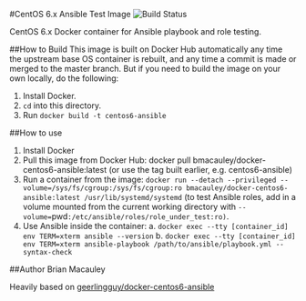 #CentOS 6.x Ansible Test Image
![Build Status](https://img.shields.io/docker/automated/jrottenberg/ffmpeg.svg)

CentOS 6.x Docker container for Ansible playbook and role testing.


##How to Build
This image is built on Docker Hub automatically any time the upstream base OS container is rebuilt, and any time a commit is made or merged to the master branch. But if you need to build the image on your own locally, do the following:

1. Install Docker.
2. `cd` into this directory.
3. Run `docker build -t centos6-ansible`


##How to use
1. Install Docker
2. Pull this image from Docker Hub: docker pull bmacauley/docker-centos6-ansible:latest (or use the tag  built earlier, e.g. centos6-ansible)
3. Run a container from the image: `docker run --detach --privileged --volume=/sys/fs/cgroup:/sys/fs/cgroup:ro bmacauley/docker-centos6-ansible:latest /usr/lib/systemd/systemd` (to test  Ansible roles,  add in a volume mounted from the current working directory with `--volume=`pwd`:/etc/ansible/roles/role_under_test:ro)`.
4. Use Ansible inside the container:
a. `docker exec --tty [container_id] env TERM=xterm ansible --version`
b. `docker exec --tty [container_id] env TERM=xterm ansible-playbook /path/to/ansible/playbook.yml --syntax-check`

##Author
Brian Macauley

Heavily based on  [geerlingguy/docker-centos6-ansible](https://github.com/geerlingguy/docker-centos6-ansible)
